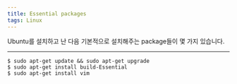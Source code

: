 ```yaml
---
title: Essential packages
tags: Linux
---
```

Ubuntu를 설치하고 난 다음 기본적으로 설치해주는 package들이 몇 가지 있습니다.

<!--more-->

---

```
$ sudo apt-get update && sudo apt-get upgrade
$ sudo apt-get install build-Essential
$ sudo apt-get install vim
```
